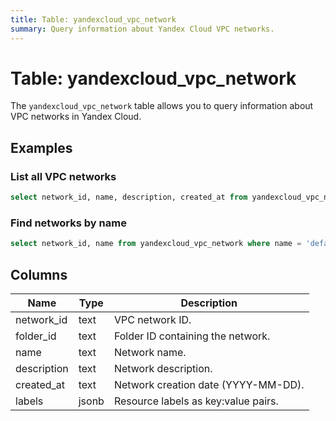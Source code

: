 ```yaml
---
title: Table: yandexcloud_vpc_network
summary: Query information about Yandex Cloud VPC networks.
---
```


# Table: yandexcloud_vpc_network

The `yandexcloud_vpc_network` table allows you to query information about VPC networks in Yandex Cloud.

## Examples

### List all VPC networks
```sql
select network_id, name, description, created_at from yandexcloud_vpc_network;
```

### Find networks by name
```sql
select network_id, name from yandexcloud_vpc_network where name = 'default';
```

## Columns
| Name        | Type   | Description                                 |
|-------------|--------|---------------------------------------------|
| network_id  | text   | VPC network ID.                             |
| folder_id   | text   | Folder ID containing the network.           |
| name        | text   | Network name.                               |
| description | text   | Network description.                        |
| created_at  | text   | Network creation date (YYYY-MM-DD).         |
| labels      | jsonb  | Resource labels as key:value pairs.         | 